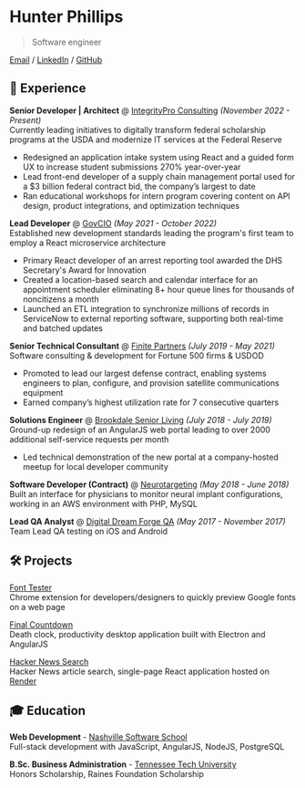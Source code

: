 # Hunter Phillips

> Software engineer

[Email](mailto:hkphillips42@gmail.com) / [LinkedIn](https://www.linkedin.com/in/hunter-phillips/) / [GitHub](https://github.com/hunterphillips)

## 💼 Experience

**Senior Developer | Architect** @ [IntegrityPro Consulting](https://integritypro.com/) _(November 2022 - Present)_  
Currently leading initiatives to digitally transform federal scholarship programs at the USDA and modernize IT services at the Federal Reserve

- Redesigned an application intake system using React and a guided form UX to increase student submissions 270% year-over-year
- Lead front-end developer of a supply chain management portal used for a $3 billion federal contract bid, the company’s largest to date
- Ran educational workshops for intern program covering content on API design, product integrations, and optimization techniques

**Lead Developer** @ [GovCIO](https://govcio.com/) _(May 2021 - October 2022)_  
Established new development standards leading the program's first team to employ a React microservice architecture  

- Primary React developer of an arrest reporting tool awarded the DHS Secretary's Award for Innovation
- Created a location-based search and calendar interface for an appointment scheduler eliminating 8+ hour queue lines for thousands of noncitizens a month
- Launched an ETL integration to synchronize millions of records in ServiceNow to external reporting software, supporting both real-time and batched updates

**Senior Technical Consultant** @ [Finite Partners](https://finite-partners.com/) _(July 2019 - May 2021)_  
Software consulting & development for Fortune 500 firms & USDOD

- Promoted to lead our largest defense contract, enabling systems engineers to plan, configure, and provision satellite communications equipment
- Earned company’s highest utilization rate for 7 consecutive quarters

**Solutions Engineer** @ [Brookdale Senior Living](https://www.brookdale.com/en.html) _(July 2018 - July 2019)_  
Ground-up redesign of an AngularJS web portal leading to over 2000 additional self-service requests per month

- Led technical demonstration of the new portal at a company-hosted meetup for local developer community

**Software Developer (Contract)** @ [Neurotargeting](https://www.linkedin.com/company/neurotargeting) _(May 2018 - June 2018)_  
Built an interface for physicians to monitor neural implant configurations, working in an AWS environment with PHP, MySQL

**Lead QA Analyst** @ [Digital Dream Forge QA](https://www.digitaldreamforge.com/) _(May 2017 - November 2017)_  
Team Lead QA testing on iOS and Android  

## 🛠️ Projects

[Font Tester](https://chrome.google.com/webstore/detail/font-tester/imccahjhfnnifmcmfelbcijnilebgggg)  
Chrome extension for developers/designers to quickly preview Google fonts on a web page  

[Final Countdown](https://github.com/hunterphillips/countdown)  
Death clock, productivity desktop application built with Electron and AngularJS  

[Hacker News Search](https://hacker-news-search.onrender.com/)  
Hacker News article search, single-page React application hosted on [Render](https://render.com/)

## 🎓 Education

**Web Development** - [Nashville Software School](https://nashvillesoftwareschool.com/)  
Full-stack development with JavaScript, AngularJS, NodeJS, PostgreSQL

**B.Sc. Business Administration** - [Tennessee Tech University](https://www.tntech.edu/)  
Honors Scholarship, Raines Foundation Scholarship
